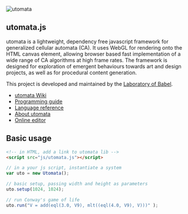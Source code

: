 ![utomata](https://github.com/soogbet/utomata.js/raw/master/documentation/utomataBanner.png "utomata")

## utomata.js

utomata is a lightweight, dependency free javascript framework for generalized cellular automata (CA). It uses WebGL for rendering onto the HTML canvas element, allowing browser based fast implementation of a wide range of CA algorithms at high frame rates. The framework is designed for exploration of emergent behaviours towards art and design projects, as well as for procedural content generation.

This project is developed and maintained by the [Laboratory of Babel](http://labofbabel.org).

* [utomata Wiki](https://github.com/soogbet/utomata.js/wiki)
* [Programming guide](https://github.com/soogbet/utomata.js/wiki/Programming-guide)
* [Language reference](https://github.com/soogbet/utomata.js/wiki/Language-reference)
* [About utomata](http://labofbabel.org/utomata-meta)
* [Online editor](http://labofbabel.org/utomata)

## Basic usage

```html
<!-- in HTML, add a link to utomata lib -->
<script src="js/utomata.js"></script>
```

```javascript
// in a your js script, instantiate a system
var uto = new Utomata();

// basic setup, passing width and height as parameters
uto.setup(1024, 1024);

// run Conway's game of life
uto.run("V = add(eql(3.0, V9), mlt((eql(4.0, V9), V)))" );

```
